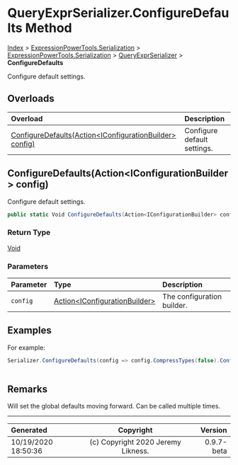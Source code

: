 ﻿# QueryExprSerializer.ConfigureDefaults Method

[Index](../index.md) > [ExpressionPowerTools.Serialization](ExpressionPowerTools.Serialization.a.md) > [ExpressionPowerTools.Serialization](ExpressionPowerTools.Serialization.n.md) > [QueryExprSerializer](ExpressionPowerTools.Serialization.QueryExprSerializer.cs.md) > **ConfigureDefaults**

Configure default settings.

## Overloads

| Overload | Description |
| :-- | :-- |
| [ConfigureDefaults(Action&lt;IConfigurationBuilder> config)](#configuredefaultsactioniconfigurationbuilder-config) | Configure default settings. |
## ConfigureDefaults(Action&lt;IConfigurationBuilder> config)

Configure default settings.

```csharp
public static Void ConfigureDefaults(Action<IConfigurationBuilder> config)
```

### Return Type

 [Void](https://docs.microsoft.com/dotnet/api/system.void) 

### Parameters

| Parameter | Type | Description |
| :-- | :-- | :-- |
| `config` | [Action&lt;IConfigurationBuilder>](https://docs.microsoft.com/dotnet/api/system.action-1) | The configuration builder. |


## Examples

For example:

```csharp
Serializer.ConfigureDefaults(config => config.CompressTypes(false).Configure());
            
```

## Remarks

Will set the global defaults moving forward. Can be called multiple times.


---

| Generated | Copyright | Version |
| :-- | :-: | --: |
| 10/19/2020 18:50:36 | (c) Copyright 2020 Jeremy Likness. | 0.9.7-beta |
